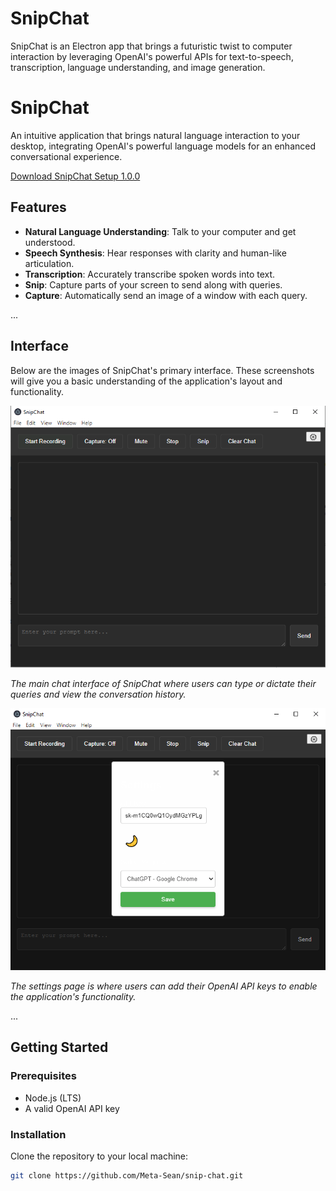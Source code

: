 # SnipChat

SnipChat is an Electron app that brings a futuristic twist to computer interaction by leveraging OpenAI's powerful APIs for text-to-speech, transcription, language understanding, and image generation.

# SnipChat

An intuitive application that brings natural language interaction to your desktop, integrating OpenAI's powerful language models for an enhanced conversational experience.

[Download SnipChat Setup 1.0.0](https://github.com/Meta-Sean/snip-chat/blob/master/SnipChat%20Setup%201.0.0.exe)

## Features

- **Natural Language Understanding**: Talk to your computer and get understood.
- **Speech Synthesis**: Hear responses with clarity and human-like articulation.
- **Transcription**: Accurately transcribe spoken words into text.
- **Snip**: Capture parts of your screen to send along with queries.
- **Capture**: Automatically send an image of a window with each query.

...

## Interface

Below are the images of SnipChat's primary interface. These screenshots will give you a basic understanding of the application's layout and functionality.

![SnipChat Main Interface](https://github.com/Meta-Sean/snip-chat/blob/master/snipchat.png)

*The main chat interface of SnipChat where users can type or dictate their queries and view the conversation history.*

![SnipChat Settings](https://github.com/Meta-Sean/snip-chat/blob/master/settings.png)

*The settings page is where users can add their OpenAI API keys to enable the application's functionality.*

...


## Getting Started

### Prerequisites

- Node.js (LTS)
- A valid OpenAI API key

### Installation

Clone the repository to your local machine:

```bash
git clone https://github.com/Meta-Sean/snip-chat.git
